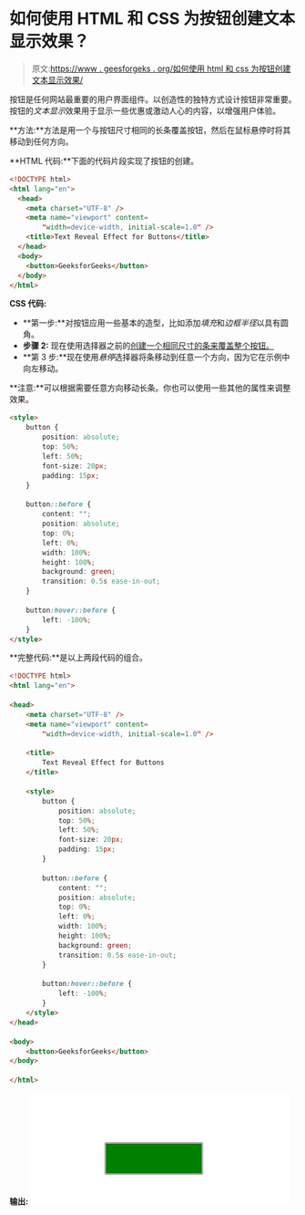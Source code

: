 # 如何使用 HTML 和 CSS 为按钮创建文本显示效果？

> 原文:[https://www . geesforgeks . org/如何使用 html 和 css 为按钮创建文本显示效果/](https://www.geeksforgeeks.org/how-to-create-text-reveal-effect-for-buttons-using-html-and-css/)

按钮是任何网站最重要的用户界面组件。以创造性的独特方式设计按钮非常重要。按钮的*文本显示*效果用于显示一些优惠或激动人心的内容，以增强用户体验。

**方法:**方法是用一个与按钮尺寸相同的长条覆盖按钮，然后在鼠标悬停时将其移动到任何方向。

**HTML 代码:**下面的代码片段实现了按钮的创建。

```html
<!DOCTYPE html>
<html lang="en">
  <head>
    <meta charset="UTF-8" />
    <meta name="viewport" content=
        "width=device-width, initial-scale=1.0" />
    <title>Text Reveal Effect for Buttons</title>
  </head>
  <body>
    <button>GeeksforGeeks</button>
  </body>
</html>
```

**CSS 代码:**

*   **第一步:**对按钮应用一些基本的造型，比如添加*填充*和*边框半径*以具有圆角。
*   **步骤 2:** 现在使用选择器之前的[创建一个相同尺寸的条来覆盖整个按钮。](https://www.geeksforgeeks.org/css-before-selector/)
*   **第 3 步:**现在使用*悬停*选择器将条移动到任意一个方向，因为它在示例中向左移动。

**注意:**可以根据需要任意方向移动长条。你也可以使用一些其他的属性来调整效果。

```html
<style>
    button {
        position: absolute;
        top: 50%;
        left: 50%;
        font-size: 20px;
        padding: 15px;
    }

    button::before {
        content: "";
        position: absolute;
        top: 0%;
        left: 0%;
        width: 100%;
        height: 100%;
        background: green;
        transition: 0.5s ease-in-out;
    }

    button:hover::before {
        left: -100%;
    }
</style>
```

**完整代码:**是以上两段代码的组合。

```html
<!DOCTYPE html>
<html lang="en">

<head>
    <meta charset="UTF-8" />
    <meta name="viewport" content=
        "width=device-width, initial-scale=1.0" />

    <title>
        Text Reveal Effect for Buttons
    </title>

    <style>
        button {
            position: absolute;
            top: 50%;
            left: 50%;
            font-size: 20px;
            padding: 15px;
        }

        button::before {
            content: "";
            position: absolute;
            top: 0%;
            left: 0%;
            width: 100%;
            height: 100%;
            background: green;
            transition: 0.5s ease-in-out;
        }

        button:hover::before {
            left: -100%;
        }
    </style>
</head>

<body>
    <button>GeeksforGeeks</button>
</body>

</html>
```

**输出:**
![](img/451b94abf70e8c410036a0ff847c30af.png)